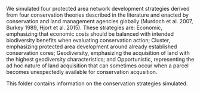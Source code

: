 We simulated four protected area network development strategies derived from four conservation theories described in the literature and enacted by conservation 
and land management agencies globally (Murdoch et al. 2007, Burkey 1989, Hjort et al. 2015). These strategies are: Economic, emphasizing that economic costs should be balanced
with intended biodiversity benefits when evaluating conservation action; Cluster, emphasizing protected area development around already established conservation cores;
Geodiversity, emphasizing the acquisition of land with the highest geodiversity characteristics; and Opportunistic, representing the ad hoc nature of land acquisition that can
sometimes occur when a parcel becomes unexpectedly available for conservation acqusition.

This folder contains information on the conservation strategies simulated.
